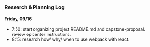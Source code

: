 ### Research & Planning Log
#### Friday, 09/16
* 7:50: start organizing project README.md and capstone-proposal. 
        review epicenter instructions.
* 8:15: research how/ why/ when to use webpack with react.

